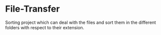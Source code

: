 # File-Transfer
 Sorting project which can deal with the files and sort them in the different folders with respect to their extension.
